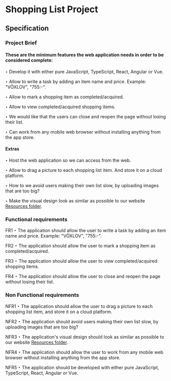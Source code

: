 # Shopping List Project

## Specification


### Project Brief

#### These are the minimum features the web application needs in order to be considered complete:

‣ Develop it with either pure JavaScript, TypeScript, React, Angular or Vue.

‣ Allow to write a task by adding an item name and price. Example: "VÖXLOV", "755:-".

‣ Allow to mark a shopping item as completed/acquired.

‣ Allow to view completed/acquired shopping items.

‣ We would like that the users can close and reopen the page without losing their list.

‣ Can work from any mobile web browser without installing anything from the app store.

#### Extras

‣ Host the web application so we can access from the web.

‣ Allow to drag a picture to each shopping list item. And store it on a cloud platform.

‣ How to we avoid users making their own list slow, by uploading images that are too big?

‣ Make the visual design look as similar as possible to our website [Resources folder](https://www.dropbox.com/sh/735jiu66x32w13c/AACcDmI1z_W2fw467noYXW4sa?dl=0).
### Functional requirements

FR1 ‣ The application should allow the user to write a task by adding an item name and price. Example: "VÖXLOV", "755:-".

FR2 ‣ The application should allow the user to mark a shopping item as completed/acquired.

FR3 ‣ The application should allow the user to view completed/acquired shopping items.

FR4 ‣ The application should allow the user to close and reopen the page without losing their list.
### Non Functional requirements

NFR1 ‣ The application should allow the user to drag a picture to each shopping list item, and store it on a cloud platform.

NFR2 ‣ The application should avoid users making their own list slow, by uploading images that are too big?

NFR3 ‣ The application's visual design should look as similar as possible to our website [Resources folder](https://www.dropbox.com/sh/735jiu66x32w13c/AACcDmI1z_W2fw467noYXW4sa?dl=0).

NFR4 ‣ The application should allow the user to work from any mobile web browser without installing anything from the app store.

NFR5 ‣ The application should be developed with either pure JavaScript, TypeScript, React, Angular or Vue.
